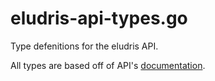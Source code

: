 # eludris-api-types.go

Type defenitions for the eludris API.

All types are based off of API's [documentation](https://eludris.github.io/docs/).
